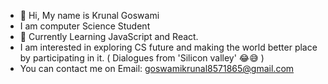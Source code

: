 - 👋 Hi, My name is Krunal Goswami
- I am computer Science Student
- 🌱 Currently Learning JavaScript and React.
- I am interested in exploring CS future 
and making the world better place by participating in it. ( Dialogues from 'Silicon valley' 😂😅 )
- You can contact me on Email: goswamikrunal8571865@gmail.com


<!---
Krunal234/Krunal234 is a ✨ special ✨ repository because its `README.md` (this file) appears on your GitHub profile.
You can click the Preview link to take a look at your changes.
--->
